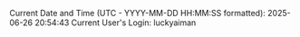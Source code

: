 Current Date and Time (UTC - YYYY-MM-DD HH:MM:SS formatted): 2025-06-26 20:54:43
Current User's Login: luckyaiman
